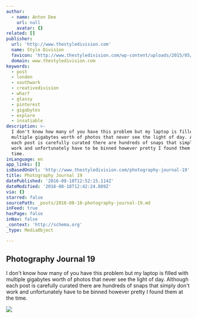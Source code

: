 ```yaml
---
author:
  - name: Anton Dee
    url: null
    avatar: {}
related: []
publisher:
  url: 'http://www.thestyledivision.com'
  name: Style Division
  favicon: 'http://www.thestyledivision.com/wp-content/uploads/2015/05/favicon2-copy.png'
  domain: www.thestyledivision.com
keywords:
  - post
  - london
  - southwark
  - creativedivision
  - wharf
  - glassy
  - pinterest
  - gigabytes
  - explore
  - insatiable
description: >-
  I don't know how many of you have this problem but my laptop is filled with
  multiple gigabytes worth of photos that never see the light of day. Although
  each post is carefully curated there are hundreds of snaps that simply don't
  work and unfortunately have to be binned however pretty I found them at the
  time.
inLanguage: en
app_links: []
isBasedOnUrl: 'http://www.thestyledivision.com/photography-journal-19'
title: Photography Journal 19
datePublished: '2016-08-18T12:52:15.114Z'
dateModified: '2016-08-18T12:42:24.889Z'
via: {}
starred: false
sourcePath: _posts/2016-08-18-photography-journal-19.md
inFeed: true
hasPage: false
inNav: false
_context: 'http://schema.org'
_type: MediaObject

---
```

<article style=""><h1>Photography Journal 19</h1><p>I don't know how many of you have this problem but my laptop is filled with multiple gigabytes worth of photos that never see the light of day. Although each post is carefully curated there are hundreds of snaps that simply don't work and unfortunately have to be binned however pretty I found them at the time.</p><img src="http://www.thestyledivision.com/wp-content/uploads/2016/03/fujifilm-explore-london-xe1-vscocam-blogger-2.jpg" /></article>
